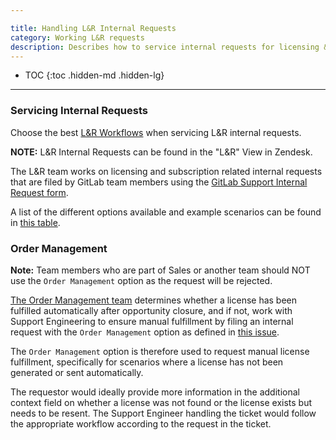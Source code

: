```yaml
---

title: Handling L&R Internal Requests
category: Working L&R requests
description: Describes how to service internal requests for licensing & renewals.
---
```


- TOC
{:toc .hidden-md .hidden-lg}

----

### Servicing Internal Requests

Choose the best [L&R Workflows](/handbook/support/license-and-renewals/workflows/) when servicing L&R internal requests.

**NOTE:** L&R Internal Requests can be found in the "L&R" View in Zendesk.

The L&R team works on licensing and subscription related internal requests that are filed by GitLab team members using the [GitLab Support Internal Request form](https://gitlab-com.gitlab.io/support/internal-requests-form/).

A list of the different options available and example scenarios can be found in [this table](https://about.gitlab.com/handbook/support/internal-support/#internal-requests).

### Order Management

**Note:** Team members who are part of Sales or another team should NOT use the `Order Management` option as the request will be rejected.

[The Order Management team](https://about.gitlab.com/handbook/sales/field-operations/sales-operations/order-management/) determines whether a license has been fulfilled automatically after opportunity closure, and if not, work with Support Engineering to ensure manual fulfillment by filing an internal request with the `Order Management` option as defined in [this issue](https://gitlab.com/gitlab-com/sales-team/field-operations/deal-desk/-/issues/157).

The `Order Management` option is therefore used to request manual license fulfillment, specifically for scenarios where a license has not been generated or sent automatically.

The requestor would ideally provide more information in the additional context field on whether a license was not found or the license exists but needs to be resent. The Support Engineer handling the ticket would follow the appropriate workflow according to the request in the ticket.
